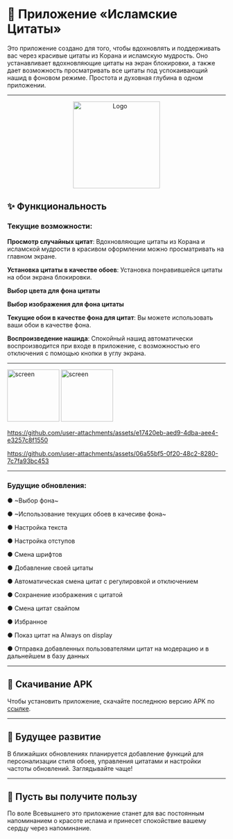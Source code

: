 # 📱 Приложение «Исламские Цитаты»

Это приложение создано для того, чтобы вдохновлять и поддерживать вас через красивые цитаты из
Корана и исламскую мудрость. Оно устанавливает вдохновляющие цитаты на экран блокировки, а также
дает возможность просматривать все цитаты под успокаивающий нашид в фоновом режиме. Простота и
духовная глубина в одном приложении.

---

<div align="center">
<img src="https://github.com/user-attachments/assets/7df985f5-777a-4711-9180-6c03112499aa" alt="Logo" width="200"/>
</div>

## ✨ Функциональность

### Текущие возможности:

**Просмотр случайных цитат**: Вдохновляющие цитаты из Корана и исламской мудрости в красивом
оформлении можно просматривать на главном экране.

**Установка цитаты в качестве обоев**: Установка понравившейся цитаты на обои экрана блокировки.

**Выбор цвета для фона цитаты**

**Выбор изображения для фона цитаты**

**Текущие обои в качестве фона для цитат**: Вы можете использовать ваши обои в качестве фона.

**Воспроизведение нашида**: Спокойный нашид автоматически воспроизводится при входе в приложение,
с возможностью его отключения с помощью кнопки в углу экрана.

---

<img src="https://github.com/user-attachments/assets/5ead6c02-1ac8-48b1-9812-47a5d8fa217e" alt="screen" width="120"/>
<img src="https://github.com/user-attachments/assets/629c5863-ecdd-478a-bd05-0fd13e38c05e" alt="screen" width="120"/>

https://github.com/user-attachments/assets/e17420eb-aed9-4dba-aee4-e3257c8f1550


https://github.com/user-attachments/assets/06a55bf5-0f20-48c2-8280-7c7fa93bc453


---

### Будущие обновления:

● ~Выбор фона~

● ~Использование текущих обоев в качесиве фона~

● Настройка текста

● Настройка отступов

● Смена шрифтов

● Добавление своей цитаты

● Автоматическая смена цитат с регулировкой и отключением

● Сохранение изображения с цитатой

● Смена цитат свайпом

● Избранное

● Показ цитат на Always on display

● Отправка добавленных пользователями цитат на модерацию и в дальнейшем в базу данных

---

## 🔗 Скачивание APK

Чтобы установить приложение, скачайте последнюю версию APK
по [ссылке](https://github.com/Zelimkhan-Magomadov/IslamicQuotes/releases/download/v1.1.0/islamic_quotes_release_1.1.0.apk).

---

## 🚀 Будущее развитие

В ближайших обновлениях планируется добавление функций для персонализации стиля обоев, управления
цитатами и настройки частоты обновлений. Заглядывайте чаще!

---

## 🤲 Пусть вы получите пользу

По воле Всевышнего это приложение станет для вас постоянным напоминанием о красоте ислама и принесет
спокойствие вашему сердцу через напоминание.
